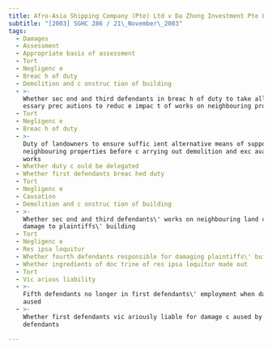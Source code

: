 ```yaml
---
title: Afro-Asia Shipping Company (Pte) Ltd v Da Zhong Investment Pte Ltd and Others
subtitle: "[2003] SGHC 286 / 21\_November\_2003"
tags:
  - Damages
  - Assessment
  - Appropriate basis of assessment
  - Tort
  - Negligenc e
  - Breac h of duty
  - Demolition and c onstruc tion of building
  - >-
    Whether sec ond and third defendants in breac h of duty to take all nec
    essary prec autions to reduc e impac t of works on neighbouring properties
  - Tort
  - Negligenc e
  - Breac h of duty
  - >-
    Duty of landowners to ensure suffic ient alternative means of support for
    neighbouring properties before c arrying out demolition and exc avation
    works
  - Whether duty c ould be delegated
  - Whether first defendants breac hed duty
  - Tort
  - Negligenc e
  - Causation
  - Demolition and c onstruc tion of building
  - >-
    Whether sec ond and third defendants\' works on neighbouring land c aused
    damage to plaintiffs\' building
  - Tort
  - Negligenc e
  - Res ipsa loquitur
  - Whether fourth defendants responsible for damaging plaintiffs\' building
  - Whether ingredients of doc trine of res ipsa loquitur made out
  - Tort
  - Vic arious liability
  - >-
    Fifth defendants no longer in first defendants\' employment when damage c
    aused
  - >-
    Whether first defendants vic ariously liable for damage c aused by fifth
    defendants

---
```


